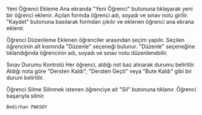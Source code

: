Yeni Öğrenci Ekleme
    Ana ekranda "Yeni Öğrenci" butonuna tıklayarak yeni bir öğrenci eklenir.
    Açılan formda öğrenci adı, soyadı ve sınav notu girilir.
    "Kaydet" butonuna basılarak formdan çıkılır ve eklenen öğrenci ana ekrana eklenir.

Öğrenci Düzenleme
    Eklenen öğrenciler arasından seçim yapılır.
    Seçilen öğrencinin alt kısmında "Düzenle" seçeneği bulunur.
    "Düzenle" seçeneğine tıklandığında öğrencinin adı, soyadı ve sınav notu düzenlenebilir.

Sınav Durumu Kontrolü
    Her öğrenci, aldığı not baz alınarak durumu belirtilir.
    Aldığı nota göre "Dersten Kaldı", "Dersten Geçti" veya "Bute Kaldı" gibi bir durum belirtilir.

Öğrenci Silme
    Silinmek istenen öğrenciye ait "Sil" butonuna tıklanır.
    Öğrenci başarıyla silinir.

    Bedirhan PAKSOY
